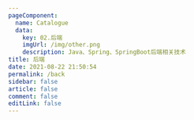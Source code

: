 ```yaml
---
pageComponent: 
  name: Catalogue
  data: 
    key: 02.后端
    imgUrl: /img/other.png
    description: Java、Spring、SpringBoot后端相关技术
title: 后端
date: 2021-08-22 21:50:54
permalink: /back
sidebar: false
article: false
comment: false
editLink: false
---
```

